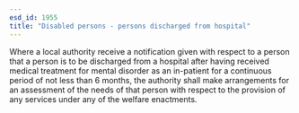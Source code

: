 ```yaml
---
esd_id: 1955
title: "Disabled persons - persons discharged from hospital"
---
```


Where a local authority receive a notification given with respect to a person that a person is to be discharged from a hospital after having received medical treatment for mental disorder as an in-patient for a continuous period of not less than 6 months, the authority shall make arrangements for an assessment of the needs of that person with respect to the provision of any services under any of the welfare enactments.

